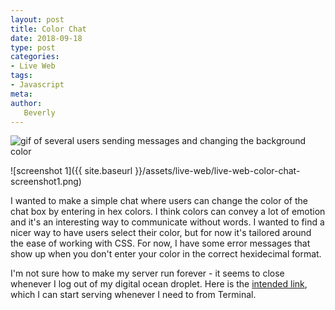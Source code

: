 ```yaml
---
layout: post
title: Color Chat
date: 2018-09-18
type: post
categories:
- Live Web
tags:
- Javascript
meta:
author:
   Beverly
---
```


![gif of several users sending messages and changing the background color](url)

![screenshot 1]({{ site.baseurl }}/assets/live-web/live-web-color-chat-screenshot1.png)

I wanted to make a simple chat where users can change the color of the chat box by entering in hex colors. I think colors can convey a lot of emotion and it's an interesting way to communicate without words. I wanted to find a nicer way to have users select their color, but for now it's tailored around the ease of working with CSS. For now, I have some error messages that show up when you don't enter your color in the correct hexidecimal format.

I'm not sure how to make my server run forever - it seems to close whenever I log out of my digital ocean droplet. Here is the [intended link](http://159.65.181.189:8080/index.html), which I can start serving whenever I need to from Terminal.




<!--more-->
